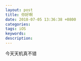 ```yaml
---
layout: post
title: 你好啊
date: 2018-07-05 13:36:38 +0800
categories: 
tags: iOS
keywords: 
description: 
---
```



今天天机真不错
